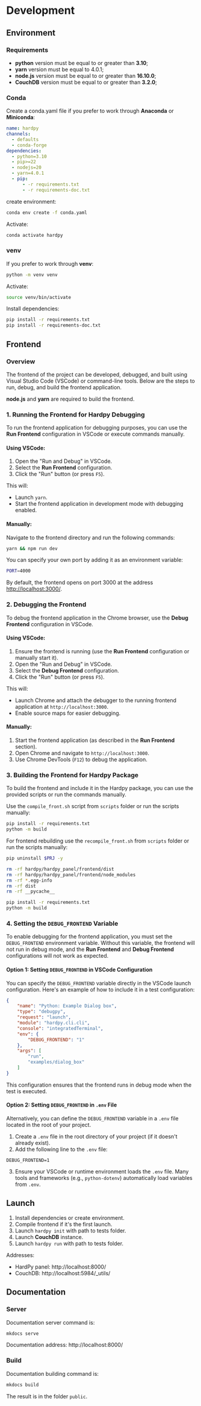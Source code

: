 # Development

## Environment

### Requirements

* **python** version must be equal to or greater than  **3.10**;
* **yarn** version must be equal to 4.0.1;
* **node.js** version must be equal to or greater than **16.10.0**;
* **CouchDB** version must be equal to or greater than **3.2.0**;

### Conda

Create a conda.yaml file if you prefer to work through **Anaconda** or **Miniconda**:

```yaml
name: hardpy
channels:
  - defaults
  - conda-forge
dependencies:
  - python=3.10
  - pip>=22
  - nodejs=20
  - yarn=4.0.1
  - pip:
      - -r requirements.txt
      - -r requirements-doc.txt
```

create environment:

```bash
conda env create -f conda.yaml
```

Activate:

```bash
conda activate hardpy
```

### venv

If you prefer to work through **venv**:

```bash
python -m venv venv
```

Activate:

```bash
source venv/bin/activate
```

Install dependencies:

```bash
pip install -r requirements.txt
pip install -r requirements-doc.txt
```

## Frontend

### Overview

The frontend of the project can be developed, debugged, and built using Visual Studio Code (VSCode) or command-line tools.
Below are the steps to run, debug, and build the frontend application.

**node.js** and **yarn** are required to build the frontend.

### 1. Running the Frontend for Hardpy Debugging

To run the frontend application for debugging purposes, you can use the **Run Frontend** configuration in VSCode or execute commands manually.

#### Using VSCode:

1. Open the "Run and Debug" in VSCode.
2. Select the **Run Frontend** configuration.
3. Click the "Run" button (or press `F5`).

This will:

- Launch `yarn`.
- Start the frontend application in development mode with debugging enabled.

#### Manually:

Navigate to the frontend directory and run the following commands:

```bash
yarn && npm run dev
```

You can specify your own port by adding it as an environment variable:

```bash
PORT=4000
```

By default, the frontend opens on port 3000 at the address [http://localhost:3000/](http://localhost:3000/).

### 2. Debugging the Frontend

To debug the frontend application in the Chrome browser, use the **Debug Frontend** configuration in VSCode.

#### Using VSCode:

1. Ensure the frontend is running (use the **Run Frontend** configuration or manually start it).
2. Open the "Run and Debug" in VSCode.
3. Select the **Debug Frontend** configuration.
4. Click the "Run" button (or press `F5`).

This will:

- Launch Chrome and attach the debugger to the running frontend application at `http://localhost:3000`.
- Enable source maps for easier debugging.

#### Manually:

1. Start the frontend application (as described in the **Run Frontend** section).
2. Open Chrome and navigate to `http://localhost:3000`.
3. Use Chrome DevTools (`F12`) to debug the application.

### 3. Building the Frontend for Hardpy Package

To build the frontend and include it in the Hardpy package, you can use the provided scripts or run the commands manually.

Use the `compile_front.sh` script from `scripts` folder
or run the scripts manually:

```bash
pip install -r requirements.txt
python -m build
```

For frontend rebuilding use the `recompile_front.sh` from `scripts` folder
or run the scripts manually:

```bash
pip uninstall $PRJ -y

rm -rf hardpy/hardpy_panel/frontend/dist
rm -rf hardpy/hardpy_panel/frontend/node_modules
rm -rf *.egg-info
rm -rf dist
rm -rf __pycache__

pip install -r requirements.txt
python -m build
```

### 4. Setting the `DEBUG_FRONTEND` Variable

To enable debugging for the frontend application, you must set the `DEBUG_FRONTEND` environment variable.
Without this variable, the frontend will not run in debug mode, and the **Run Frontend** and **Debug Frontend** configurations will not work as expected.

#### Option 1: Setting `DEBUG_FRONTEND` in VSCode Configuration

You can specify the `DEBUG_FRONTEND` variable directly in the VSCode launch configuration.
Here's an example of how to include it in a test configuration:

```json
{
    "name": "Python: Example Dialog box",
    "type": "debugpy",
    "request": "launch",
    "module": "hardpy.cli.cli",
    "console": "integratedTerminal",
    "env": {
        "DEBUG_FRONTEND": "1"
    },
    "args": [
        "run",
        "examples/dialog_box"
    ]
}
```

This configuration ensures that the frontend runs in debug mode when the test is executed.

#### Option 2: Setting `DEBUG_FRONTEND` in `.env` File

Alternatively, you can define the `DEBUG_FRONTEND` variable in a `.env` file located in the root of your project. 

1. Create a `.env` file in the root directory of your project (if it doesn't already exist).
2. Add the following line to the `.env` file:

```env
DEBUG_FRONTEND=1
```

3. Ensure your VSCode or runtime environment loads the `.env` file. Many tools and frameworks (e.g., `python-dotenv`) automatically load variables from `.env`.

## Launch

1. Install dependencies or create environment.
2. Compile frontend if it's the first launch.
3. Launch `hardpy init` with path to tests folder.
4. Launch **CouchDB** instance.
5. Launch `hardpy run` with path to tests folder.

Addresses:

- HardPy panel: http://localhost:8000/
- CouchDB: http://localhost:5984/_utils/

## Documentation

### Server

Documentation server command is:

```bash
mkdocs serve
```

Documentation address: http://localhost:8000/

### Build

Documentation building command is:

```bash
mkdocs build
```

The result is in the folder `public`.
